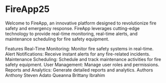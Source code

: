 # FireApp25


Welcome to FireApp, an innovative platform designed to revolutionize fire safety and emergency response. FireApp leverages cutting-edge technology to provide real-time monitoring, real-time alerts, and maintenance scheduling for fire safety equipment.

Features
Real-Time Monitoring: Monitor fire safety systems in real-time.
Alert Notifications: Receive instant alerts for any fire-related incidents.
Maintenance Scheduling: Schedule and track maintenance activities for fire safety equipment.
User Management: Manage user roles and permissions.
Reports and Analytics: Generate detailed reports and analytics.
Authors
Anthony Steven Adato
Queanna Brittany Ibrahim
